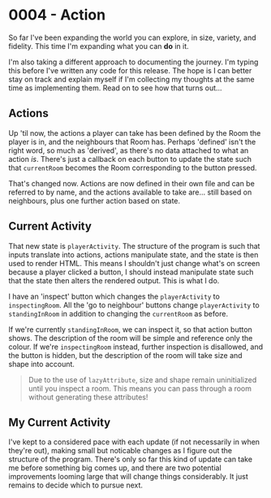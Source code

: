 0004 - Action
=
So far I've been expanding the world you can explore, in size, variety, and fidelity. This time I'm expanding what you can **do** in it.

I'm also taking a different approach to documenting the journey. I'm typing this before I've written any code for this release. The hope is I can better stay on track and explain myself if I'm collecting my thoughts at the same time as implementing them. Read on to see how that turns out...

Actions
-
Up 'til now, the actions a player can take has been defined by the Room the player is in, and the neighbours that Room has. Perhaps 'defined' isn't the right word, so much as 'derived', as there's no data attached to what an action *is*. There's just a callback on each button to update the state such that `currentRoom` becomes the Room corresponding to the button pressed.

That's changed now. Actions are now defined in their own file and can be referred to by name, and the actions available to take are... still based on neighbours, plus one further action based on state.

Current Activity
-
That new state is `playerActivity`. The structure of the program is such that inputs translate into actions, actions manipulate state, and the state is then used to render HTML. This means I shouldn't just change what's on screen because a player clicked a button, I should instead manipulate state such that the state then alters the rendered output. This is what I do.

I have an 'inspect' button which changes the `playerActivity` to `inspectingRoom`. All the 'go to neighbour' buttons change `playerActivity` to `standingInRoom` in addition to changing the `currentRoom` as before.

If we're currently `standingInRoom`, we can inspect it, so that action button shows. The description of the room will be simple and reference only the colour. If we're `inspectingRoom` instead, further inspection is disallowed, and the button is hidden, but the description of the room will take size and shape into account.

> Due to the use of `lazyAttribute`, size and shape remain uninitialized until you inspect a room. This means you can pass through a room without generating these attributes!

My Current Activity
-
I've kept to a considered pace with each update (if not necessarily in when they're out), making small but noticable changes as I figure out the structure of the program. There's only so far this kind of update can take me before something big comes up, and there are two potential improvements looming large that will change things considerably. It just remains to decide which to pursue next.
